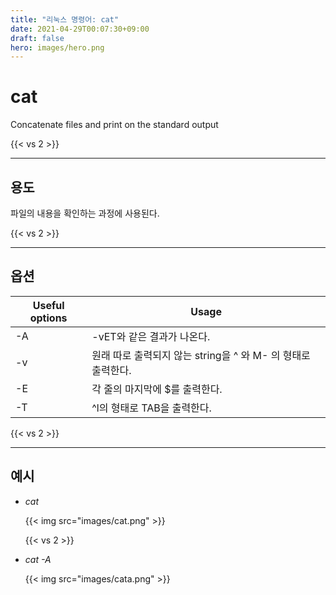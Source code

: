```yaml
---
title: "리눅스 명령어: cat"
date: 2021-04-29T00:07:30+09:00
draft: false
hero: images/hero.png
---
```


# cat

Concatenate files and print on the standard output

{{< vs 2 >}}

---
## 용도
파일의 내용을 확인하는 과정에 사용된다.

{{< vs 2 >}}

---
## 옵션

| Useful options | Usage                                                        |
| -------------- | ------------------------------------------------------------ |
| -A             | -vET와 같은 결과가 나온다.                                   |
| -v             | 원래 따로 출력되지 않는 string을 ^ 와 M- 의 형태로 출력한다. |
| -E             | 각 줄의 마지막에 $를 출력한다.                               |
| -T             | ^l의 형태로 TAB을 출력한다.                                  |

{{< vs 2 >}}

---
## 예시

   - *cat*

     {{< img src="images/cat.png" >}}

     {{< vs 2 >}}

   - *cat -A*

     {{< img src="images/cata.png" >}}

